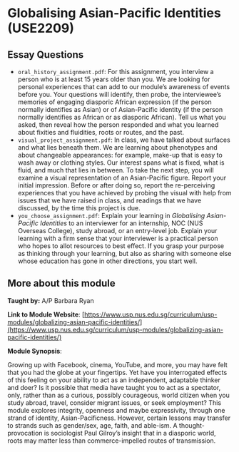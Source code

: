 # Globalising Asian-Pacific Identities (USE2209)

## Essay Questions
- `oral_history_assignment.pdf`: For this assignment, you interview a person who is at least 15 years older than you. We are looking for personal experiences that can add to our module’s awareness of events before you. Your questions will identify, then probe, the interviewee’s memories of engaging diasporic African expression (if the person normally identifies as Asian) or of Asian-Pacific identity (if the person normally identifies as African or as diasporic African). Tell us what you asked, then reveal how the person responded and what you learned about fixities and fluidities, roots or routes, and the past.
- `visual_project_assignment.pdf`: In class, we have talked about surfaces and what lies beneath them. We are learning about phenotypes and about changeable appearances: for example, make-up that is easy to wash away or clothing styles. Our interest spans what is fixed, what is fluid, and much that lies in between. To take the next step, you will examine a visual representation of an Asian-Pacific figure. Report your initial impression. Before or after doing so, report the re-perceiving experiences that you have achieved by probing the visual with help from issues that we have raised in class, and readings that we have discussed, by the time this project is due.
- `you_choose_assignment.pdf`: Explain your learning in *Globalising Asian-Pacific Identities* to an interviewer for an internship, NOC (NUS Overseas College), study abroad, or an entry-level job. Explain your learning with a firm sense that your interviewer is a practical person who hopes to allot resources to best effect. If you grasp your purpose as thinking through your learning, but also as sharing with someone else whose education has gone in other directions, you start well.


## More about this module
**Taught by:** A/P Barbara Ryan

**Link to Module Website**: [https://www.usp.nus.edu.sg/curriculum/usp-modules/globalizing-asian-pacific-identities/](https://www.usp.nus.edu.sg/curriculum/usp-modules/globalizing-asian-pacific-identities/)

**Module Synopsis**:

Growing up with Facebook, cinema, YouTube, and more, you may have felt that you had the globe at your fingertips. Yet have you interrogated effects of this feeling on your ability to act as an independent, adaptable thinker and doer? Is it possible that media have taught you to act as a spectator, only, rather than as a curious, possibly courageous, world citizen when you study abroad, travel, consider migrant issues, or seek employment? This module explores integrity, openness and maybe expressivity, through one strand of identity, Asian-Pacificness. However, certain lessons may transfer to strands such as gender/sex, age, faith, and able-ism. A thought-provocation is sociologist Paul Gilroy’s insight that in a diasporic world, roots may matter less than commerce-impelled routes of transmission.
